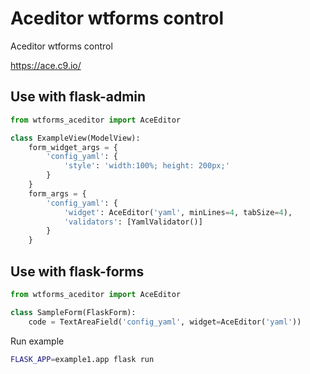# Aceditor wtforms control

Aceditor wtforms control

<https://ace.c9.io/>

## Use with flask-admin

```python
from wtforms_aceditor import AceEditor

class ExampleView(ModelView):
    form_widget_args = {
        'config_yaml': {
            'style': 'width:100%; height: 200px;'
        }
    }
    form_args = {
        'config_yaml': {
            'widget': AceEditor('yaml', minLines=4, tabSize=4),
            'validators': [YamlValidator()]
        }
    }
```

## Use with flask-forms

```python
from wtforms_aceditor import AceEditor

class SampleForm(FlaskForm):
    code = TextAreaField('config_yaml', widget=AceEditor('yaml'))
```

Run example

```bash
FLASK_APP=example1.app flask run
```
